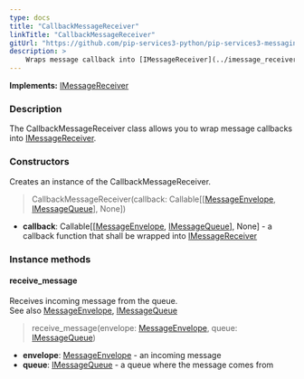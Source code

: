 ```yaml
---
type: docs
title: "CallbackMessageReceiver"
linkTitle: "CallbackMessageReceiver"
gitUrl: "https://github.com/pip-services3-python/pip-services3-messaging-python"
description: >
    Wraps message callback into [IMessageReceiver](../imessage_receiver)
---
```


**Implements:** [IMessageReceiver](../imessage_receiver)

### Description

The CallbackMessageReceiver class allows you to wrap message callbacks into [IMessageReceiver](../imessage_receiver). 

### Constructors
Creates an instance of the CallbackMessageReceiver.

> CallbackMessageReceiver(callback: Callable[[[MessageEnvelope](../message_envelope), [IMessageQueue](../imessage_queue)], None])
    

- **callback**: Callable[[[MessageEnvelope](../message_envelope), [IMessageQueue](../imessage_queue)], None] - a callback function that shall be wrapped into [IMessageReceiver](../imessage_receiver)

### Instance methods

#### receive_message
Receives incoming message from the queue.  
See also [MessageEnvelope](../message_envelope), [IMessageQueue](../imessage_queue)

> receive_message(envelope: [MessageEnvelope](../message_envelope), queue: [IMessageQueue](../imessage_queue))

- **envelope**: [MessageEnvelope](../message_envelope) - an incoming message
- **queue**: [IMessageQueue](../imessage_queue) - a queue where the message comes from
